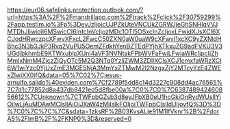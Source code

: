 https://eur06.safelinks.protection.outlook.com/?url=https%3A%2F%2Fmandrillapp.com%2Ftrack%2Fclick%2F30759299%2Fapp.testim.io%3Fp%3DeyJzIjoicUJPZkUteVNCUkZGRWJjeGhSNHlqVVJMTDhJIiwidiI6MSwicCI6IntcInVcIjozMDc1OTI5OSxcInZcIjoxLFwidXJsXCI6XCJodHRwczpcXFwvXFxcL2FwcC50ZXN0aW0uaW9cXFwvI1xcXC9yZXNldHBhc3N3b3JkP3Rva2VuPU5OemZFdkhYenBZTEdPYjhXTkxuZG9adFVKU3V3UGdjbkhmbE9KTWxublpXUnl4aVF3NVNtakFPbWVFaFwiLFwiaWRcIjpcIjZhMmIxNmM4ZjczZjQyOTc5M2Q3NTg0YzliZWM3ZDllXCIsXCJ1cmxfaWRzXCI6W1wiYzc0YjUxZmE3MGE5NjA3MmYxZTMwM2I2NzgxZjY2MTcyYzE4ZWExZlwiXX0ifQ&data=05%7C02%7Cjesus-arnulfo.salido%40eviden.com%7Cf2789f5dd8c14d3227c908dd4ac76565%7C7d1c77852d8a437db8421ed5d8fbe00a%7C0%7C0%7C638748942460856612%7CUnknown%7CTWFpbGZsb3d8eyJFbXB0eU1hcGkiOnRydWUsIlYiOiIwLjAuMDAwMCIsIlAiOiJXaW4zMiIsIkFOIjoiTWFpbCIsIldUIjoyfQ%3D%3D%7C0%7C%7C%7C&sdata=1zksRF%2B03KvsALje91M1IfVknr%2B%2FdorA5%2FlmB%2F%2FKNP0%3D&reserved=0
